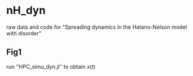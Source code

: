 # nH_dyn
raw data and code for "Spreading dynamics in the Hatano-Nelson model with disorder"

## Fig1
run ‘’HPC_simu_dyn.jl‘’ to obtain $x(t)$
